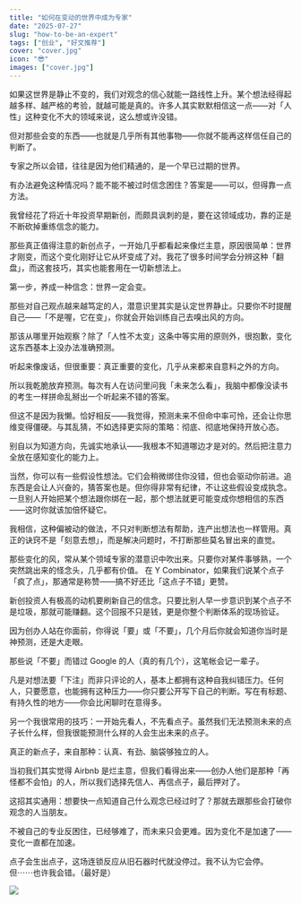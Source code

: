 ```yaml
---
title: "如何在变动的世界中成为专家"
date: "2025-07-27"
slug: "how-to-be-an-expert"
tags: ["创业", "好文推荐"]
cover: "cover.jpg"
icon: "😎"
images: ["cover.jpg"]
---
```

如果这世界是静止不变的，我们对观念的信心就能一路线性上升。某个想法经得起越多样、越严格的考验，就越可能是真的。许多人其实默默相信这一点——对「人性」这种变化不大的领域来说，这么想或许没错。



但对那些会变的东西——也就是几乎所有其他事物——你就不能再这样信任自己的判断了。



专家之所以会错，往往是因为他们精通的，是一个早已过期的世界。



有办法避免这种情况吗？能不能不被过时信念困住？答案是——可以，但得靠一点方法。



我曾经花了将近十年投资早期新创，而颇具讽刺的是，要在这领域成功，靠的正是不断砍掉重练信念的能力。



那些真正值得注意的新创点子，一开始几乎都看起来像烂主意，原因很简单：世界才刚变，而这个变化刚好让它从坏变成了对。我花了很多时间学会分辨这种「翻盘」，而这套技巧，其实也能套用在一切新想法上。



第一步，养成一种信念：世界一定会变。



那些对自己观点越来越笃定的人，潜意识里其实是认定世界静止。只要你不时提醒自己——「不是喔，它在变」，你就会开始训练自己去嗅出风的方向。



那该从哪里开始观察？除了「人性不太变」这条中等实用的原则外，很抱歉，变化这东西基本上没办法准确预测。



听起来像废话，但很重要：真正重要的变化，几乎从来都来自意料之外的方向。



所以我乾脆放弃预测。每次有人在访问里问我「未来怎么看」，我脑中都像没读书的考生一样拼命乱掰出一个听起来不错的答案。



但这不是因为我懒。恰好相反——我觉得，预测未来不但命中率可怜，还会让你思维变得僵硬。与其乱猜，不如选择更实际的策略：彻底、彻底地保持开放心态。



别自以为知道方向，先诚实地承认——我根本不知道哪边才是对的。然后把注意力全放在感知变化的能力上。



当然，你可以有一些假设性想法。它们会稍微绑住你没错，但也会驱动你前进。追东西是会让人兴奋的，猜答案也是。但你得非常有纪律，不让这些假设变成执念。
一旦别人开始把某个想法跟你绑在一起，那个想法就更可能变成你想相信的东西——这时你就该加倍怀疑它。



我相信，这种偏被动的做法，不只对判断想法有帮助，连产出想法也一样管用。真正的诀窍不是「刻意去想」，而是解决问题时，不打断那些莫名冒出来的直觉。



那些变化的风，常从某个领域专家的潜意识中吹出来。只要你对某件事够熟，一个突然跳出来的怪念头，几乎都有价值。
在 Y Combinator，如果我们说某个点子「疯了点」，那通常是称赞——搞不好还比「这点子不错」更赞。



新创投资人有极高的动机要刷新自己的信念。只要比别人早一步意识到某个点子不是垃圾，那就可能赚翻。这个回报不只是钱，更是你整个判断体系的现场验证。



因为创办人站在你面前，你得说「要」或「不要」，几个月后你就会知道你当时是神预测，还是大走眼。



那些说「不要」而错过 Google 的人（真的有几个），这笔帐会记一辈子。



凡是对想法要「下注」而非只评论的人，基本上都拥有这种自我纠错压力。任何人，只要愿意，也能拥有这种压力——你只要公开写下自己的判断。写在有标题、有持久性的地方——你会比闲聊时在意得多。



另一个我很常用的技巧：一开始先看人，不先看点子。虽然我们无法预测未来的点子长什么样，但我很能预测什么样的人会生出未来的点子。



真正的新点子，来自那种：认真、有劲、脑袋够独立的人。



当初我们其实觉得 Airbnb 是烂主意，但我们看得出来——创办人他们是那种「再怪都不会怕」的人，所以我们选择先信人、再信点子，最后押对了。



这招其实通用：想要快一点知道自己什么观念已经过时了？那就去跟那些会打破你观念的人当朋友。



不被自己的专业反困住，已经够难了，而未来只会更难。因为变化不是加速了——变化一直都在加速。



点子会生出点子，这场连锁反应从旧石器时代就没停过。我不认为它会停。
但⋯⋯也许我会错。（最好是）




![](https://prod-files-secure.s3.us-west-2.amazonaws.com/112d0858-5090-4d34-a606-b75eb8d65fd2/46476355-9cf3-4e99-9b7a-3531bc426380/1000202064.png?X-Amz-Algorithm=AWS4-HMAC-SHA256&X-Amz-Content-Sha256=UNSIGNED-PAYLOAD&X-Amz-Credential=ASIAZI2LB466ZD2QMEI7%2F20250809%2Fus-west-2%2Fs3%2Faws4_request&X-Amz-Date=20250809T161555Z&X-Amz-Expires=3600&X-Amz-Security-Token=IQoJb3JpZ2luX2VjEIP%2F%2F%2F%2F%2F%2F%2F%2F%2F%2FwEaCXVzLXdlc3QtMiJGMEQCICiYNPG1MQP4sKFSHqYC0EKlEDoP6wzj%2FD%2BjlBVtl6rNAiBjUzZRwkCINA6TL6ms2N64tV3%2FRRebF6A4YS1vUZPQuyqIBAi8%2F%2F%2F%2F%2F%2F%2F%2F%2F%2F8BEAAaDDYzNzQyMzE4MzgwNSIMUxWS%2FhjPdwPSe8fCKtwDwoYhgXIJSzuKtkS8BlsQTAcCuXg4pzR2zZE6CSJBgymfDx6noW68r9MqtWPS3OiGaLhjdGMKKHjY%2BTMzcA%2Bwg00bMFuDMAOKJaMJH4lkTF1cWQ6J50RQf9FGqeAZQabRjWFUTvWDx3flNdgd0PBat9K3DnfZuysVYO%2BMzfNrimDG5y0lIo3vym8LcrFchEBzPx952oArhHaGl%2BQiVWT73xGWAON%2FrWIi1ovSVlSIn4Hc2WuL6ca033a99lfh3mT9Kbh9OkNJffZUD18U%2Bcc7NpBzJU5oB716z4m4928UaYKy7aDu%2B1TPBBLw1dMOApGzUT6GEuBYKma%2Bqnw9MDdEBnYfG2dtxa6p3QfumIZhx2Zkx8WJk0%2BfO95rUB43QFtq6yl%2FTAaAZgAGepPMIvlipjdo80pc%2FoMm%2FX17iC7O0evAaQzINH5MrXQhpjk4KcY5bCjYOXvAeNZSEaUqMEv9F8hTWdzeOFim2cyHoXX%2B9kJd1p4SOVJRW42UDIJPLq4ExNfAzCG3npM9%2BgmHeO8Iaxr8hwkzRt9SS9Fr39lAz%2FKngFoAHUASuo2MUB4ideTNgmRwqIfY0nqij0eWVHGljFpIHk9xGBg%2FRRUcd1hCcav3cedorQgLgP2dWzUwys%2FcxAY6pgFT63XhD%2B6Kk%2FJNkWecnghalvIULX1vdFgF4sgHqHyFWlSfPEIxEyERtzsL4APwFWRuMdkEBXHYxSZ4V4GCy5HyulP%2BzdM4aY%2FaVYUsm69OcvE0Br%2FrKO4qVFGx%2FMgmviHCLJ74koGxQ0dyrOHfjK0gn1W7E900fSpJsUvxMZl7jdmC2g5sfVnDATTRJZue1UU1r2Kvnd4XE0Ez4IoNgp4Gtb2ux1QN&X-Amz-Signature=1a4dda9b8a82ea86439d2d4f57418cc73b140a3179f1ad5fc7e07fb45620ae75&X-Amz-SignedHeaders=host&x-amz-checksum-mode=ENABLED&x-id=GetObject)

